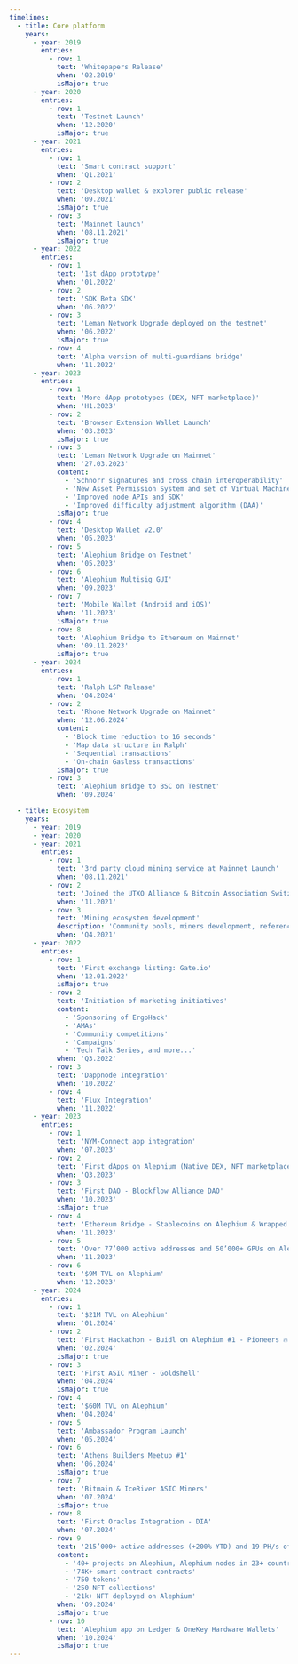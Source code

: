```yaml
---
timelines:
  - title: Core platform
    years:
      - year: 2019
        entries:
          - row: 1
            text: 'Whitepapers Release'
            when: '02.2019'
            isMajor: true
      - year: 2020
        entries:
          - row: 1
            text: 'Testnet Launch'
            when: '12.2020'
            isMajor: true
      - year: 2021
        entries:
          - row: 1
            text: 'Smart contract support'
            when: 'Q1.2021'
          - row: 2
            text: 'Desktop wallet & explorer public release'
            when: '09.2021'
            isMajor: true
          - row: 3
            text: 'Mainnet launch'
            when: '08.11.2021'
            isMajor: true
      - year: 2022
        entries:
          - row: 1
            text: '1st dApp prototype'
            when: '01.2022'
          - row: 2
            text: 'SDK Beta SDK'
            when: '06.2022'
          - row: 3
            text: 'Leman Network Upgrade deployed on the testnet'
            when: '06.2022'
            isMajor: true
          - row: 4
            text: 'Alpha version of multi-guardians bridge'
            when: '11.2022'
      - year: 2023
        entries:
          - row: 1
            text: 'More dApp prototypes (DEX, NFT marketplace)'
            when: 'H1.2023'
          - row: 2
            text: 'Browser Extension Wallet Launch'
            when: '03.2023'
            isMajor: true
          - row: 3
            text: 'Leman Network Upgrade on Mainnet'
            when: '27.03.2023'
            content:
              - 'Schnorr signatures and cross chain interoperability'
              - 'New Asset Permission System and set of Virtual Machine (VM) instructions and building functions'
              - 'Improved node APIs and SDK'
              - 'Improved difficulty adjustment algorithm (DAA)'
            isMajor: true
          - row: 4
            text: 'Desktop Wallet v2.0'
            when: '05.2023'
          - row: 5
            text: 'Alephium Bridge on Testnet'
            when: '05.2023'
          - row: 6
            text: 'Alephium Multisig GUI'
            when: '09.2023'
          - row: 7
            text: 'Mobile Wallet (Android and iOS)'
            when: '11.2023'
            isMajor: true
          - row: 8
            text: 'Alephium Bridge to Ethereum on Mainnet'
            when: '09.11.2023'
            isMajor: true
      - year: 2024
        entries:
          - row: 1
            text: 'Ralph LSP Release'
            when: '04.2024'
          - row: 2
            text: 'Rhone Network Upgrade on Mainnet'
            when: '12.06.2024'
            content:
              - 'Block time reduction to 16 seconds'
              - 'Map data structure in Ralph'
              - 'Sequential transactions'
              - 'On-chain Gasless transactions'
            isMajor: true
          - row: 3
            text: 'Alephium Bridge to BSC on Testnet'
            when: '09.2024'

  - title: Ecosystem
    years:
      - year: 2019
      - year: 2020
      - year: 2021
        entries:
          - row: 1
            text: '3rd party cloud mining service at Mainnet Launch'
            when: '08.11.2021'
          - row: 2
            text: 'Joined the UTXO Alliance & Bitcoin Association Switzerland'
            when: '11.2021'
          - row: 3
            text: 'Mining ecosystem development'
            description: 'Community pools, miners development, reference mining pool, and pool integration.'
            when: 'Q4.2021'
      - year: 2022
        entries:
          - row: 1
            text: 'First exchange listing: Gate.io'
            when: '12.01.2022'
            isMajor: true
          - row: 2
            text: 'Initiation of marketing initiatives'
            content:
              - 'Sponsoring of ErgoHack'
              - 'AMAs'
              - 'Community competitions'
              - 'Campaigns'
              - 'Tech Talk Series, and more...'
            when: 'Q3.2022'
          - row: 3
            text: 'Dappnode Integration'
            when: '10.2022'
          - row: 4
            text: 'Flux Integration'
            when: '11.2022'
      - year: 2023
        entries:
          - row: 1
            text: 'NYM-Connect app integration'
            when: '07.2023'
          - row: 2
            text: 'First dApps on Alephium (Native DEX, NFT marketplace and more)'
            when: 'Q3.2023'
          - row: 3
            text: 'First DAO - Blockflow Alliance DAO'
            when: '10.2023'
            isMajor: true
          - row: 4
            text: 'Ethereum Bridge - Stablecoins on Alephium & Wrapped ALPH on Ethereum'
            when: '11.2023'
          - row: 5
            text: 'Over 77’000 active addresses and 50’000+ GPUs on Alephium'
            when: '11.2023'
          - row: 6
            text: '$9M TVL on Alephium'
            when: '12.2023'
      - year: 2024
        entries:
          - row: 1
            text: '$21M TVL on Alephium'
            when: '01.2024'
          - row: 2
            text: 'First Hackathon - Buidl on Alephium #1 - Pioneers 🔥'
            when: '02.2024'
            isMajor: true
          - row: 3
            text: 'First ASIC Miner - Goldshell'
            when: '04.2024'
            isMajor: true
          - row: 4
            text: '$60M TVL on Alephium'
            when: '04.2024'
          - row: 5
            text: 'Ambassador Program Launch'
            when: '05.2024'
          - row: 6
            text: 'Athens Builders Meetup #1'
            when: '06.2024'
            isMajor: true
          - row: 7
            text: 'Bitmain & IceRiver ASIC Miners'
            when: '07.2024'
            isMajor: true
          - row: 8
            text: 'First Oracles Integration - DIA'
            when: '07.2024'
          - row: 9
            text: '215’000+ active addresses (+200% YTD) and 19 PH/s of global hashrate (+13’500% YTD)'
            content:
              - '40+ projects on Alephium, Alephium nodes in 23+ countries'
              - '74K+ smart contract contracts'
              - '750 tokens'
              - '250 NFT collections'
              - '21k+ NFT deployed on Alephium'
            when: '09.2024'
            isMajor: true
          - row: 10
            text: 'Alephium app on Ledger & OneKey Hardware Wallets'
            when: '10.2024'
            isMajor: true
---
```

